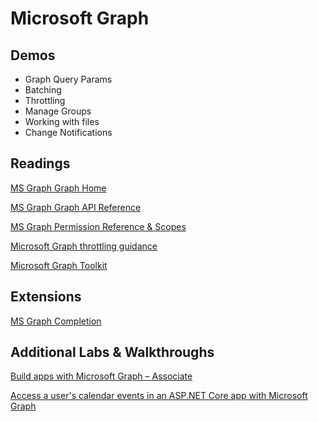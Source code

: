 # Microsoft Graph

## Demos

-   Graph Query Params
-   Batching
-   Throttling
-   Manage Groups
-   Working with files
-   Change Notifications

## Readings

[MS Graph Graph Home](https://developer.microsoft.com/en-us/graph)

[MS Graph Graph API Reference](https://developer.microsoft.com/en-us/graph/docs/concepts/overview)

[MS Graph Permission Reference & Scopes](https://docs.microsoft.com/en-us/graph/permissions-reference)

[Microsoft Graph throttling guidance](https://docs.microsoft.com/en-us/graph/throttling)

[Microsoft Graph Toolkit](https://docs.microsoft.com/en-us/graph/toolkit/overview)

## Extensions

[MS Graph Completion](https://marketplace.visualstudio.com/items?itemName=eliostruyf.vscode-msgraph-autocomplete)

## Additional Labs & Walkthroughs

[Build apps with Microsoft Graph – Associate](https://docs.microsoft.com/en-us/learn/paths/m365-msgraph-associate/)

[Access a user's calendar events in an ASP.NET Core app with Microsoft Graph](https://docs.microsoft.com/en-us/learn/modules/msgraph-dotnet-core-access-user-events/)